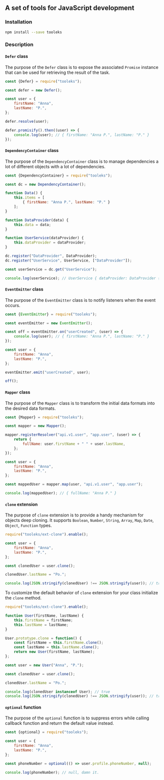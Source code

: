 ## A set of tools for JavaScript development

### Installation

```bash
npm install --save tooleks
```

### Description

#### `Defer` class

The purpose of the `Defer` class is to expose the associated `Promise` instance that can be used for retrieving the result of the task.

```JavaScript
const {Defer} = require("tooleks");

const defer = new Defer();

const user = {
    firstName: "Anna",
    lastName: "P.",
};

defer.resolve(user);

defer.promisify().then((user) => {
    console.log(user); // { firstName: "Anna P.", lastName: "P." }
});
```

#### `DependencyContainer` class

The purpose of the `DependencyContainer` class is to manage dependencies a lot of different objects with a lot of dependencies.

```JavaScript
const {DependencyContainer} = require("tooleks");

const dc = new DependencyContainer();

function Data() {
    this.items = [
        { firstName: "Anna P.", lastName: "P." }
    ];
}

function DataProvider(data) {
    this.data = data;
}

function UserService(dataProvider) {
    this.dataProvider = dataProvider;
}

dc.register("DataProvider", DataProvider);
dc.register("UserService", UserService, ["DataProvider"]);

const userService = dc.get("UserService");

console.log(userService); // UserService { dataProvider: DataProvider { data: Data { items: [Array] } } }

```

#### `EventEmitter` class

The purpose of the `EventEmitter` class is to notify listeners when the event occurs.

```JavaScript
const {EventEmitter} = require("tooleks");

const eventEmitter = new EventEmitter();

const off = eventEmitter.on("userCreated", (user) => {
    console.log(user); // { firstName: "Anna P.", lastName: "P." }
});

const user = {
    firstName: "Anna",
    lastName: "P.",
};

eventEmitter.emit("userCreated", user);

off();
```

#### `Mapper` class

The purpose of the `Mapper` class is to transform the initial data formats into the desired data formats.

```JavaScript
const {Mapper} = require("tooleks");

const mapper = new Mapper();

mapper.registerResolver("api.v1.user", "app.user", (user) => {
    return {
        fullName: user.firstName + " " + user.lastName,
    };
});

const user = {
    firstName: "Anna",
    lastName: "P.",
};

const mappedUser = mapper.map(user, "api.v1.user", "app.user");

console.log(mappedUser); // { fullName: "Anna P." }
```

#### `clone` extension

The purpose of `clone` extension is to provide a handy mechanism for objects deep cloning. It supports `Boolean`, `Number`, `String`, `Array`, `Map`, `Date`, `Object`, `Function` types.

```JavaScript
require("tooleks/ext-clone").enable();

const user = {
    firstName: "Anna",
    lastName: "P.",
};

const clonedUser = user.clone();

clonedUser.lastName = "Po.";

console.log(JSON.stringify(clonedUser) !== JSON.stringify(user)); // true
```

To customize the default behavior of `clone` extension for your class initialize the `clone` method.

```JavaScript
require("tooleks/ext-clone").enable();

function User(firstName, lastName) {
    this.firstName = firstName;
    this.lastName = lastName;
}

User.prototype.clone = function() {
    const firstName = this.firstName.clone();
    const lastName = this.lastName.clone();
    return new User(firstName, lastName);
};

const user = new User("Anna", "P.");

const clonedUser = user.clone();

clonedUser.lastName = "Po.";

console.log(clonedUser instanceof User); // true
console.log(JSON.stringify(clonedUser) !== JSON.stringify(user)); // true
```

#### `optional` function

The purpose of the `optional` function is to suppress errors while calling callback function and return the default value instead.

```JavaScript
const {optional} = require("tooleks");

const user = {
    firstName: "Anna",
    lastName: "P.",
};

const phoneNumber = optional(() => user.profile.phoneNumber, null);

console.log(phoneNumber); // null, damn it.
```
